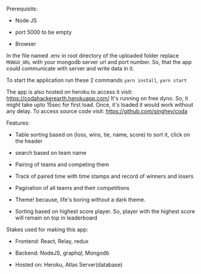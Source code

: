 Prerequisits:

* Node JS

* port 5000 to be empty

* Browser

In the file named .env in root directory of the uploaded folder replace `MONGO_URL` with your mongodb server url and port number. So, that the app could communicate with server and write data in it.

To start the application run these 2 commands
`yarn install`, 
`yarn start`

The app is also hosted on heroku to access it visit: https://codahackerearth.herokuapp.com/
It's running on free dyno. So, it might take upto 15sec for first load. Once, it's loaded it would work without any delay.
To access source code visit: https://github.com/singhey/coda

Features:

* Table sorting based on (loss, wins, tie, name, score) to sort it, click on the header

* search based on team name

* Pairing of teams and competing them

* Track of paired time with time stamps and record of winners and losers

* Pagination of all teams and their competitions

* Theme! because, life's boring without a dark theme.

* Sorting based on highest score player. So, player with the highest score will remain on top in leaderboard



Stakes used for making this app:

* Frontend: React, Relay, redux

* Backend: NodeJS, graphql, Mongodb

* Hosted on: Heroku, Atlas Server(database)